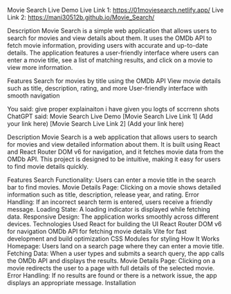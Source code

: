 Movie Search
Live Demo
Live Link 1: https://01moviesearch.netlify.app/
Live Link 2: https://mani30512b.github.io/Movie_Search/

Description
Movie Search is a simple web application that allows users to search for movies and view details about them. It uses the OMDb API to fetch movie information, providing users with accurate and up-to-date details. The application features a user-friendly interface where users can enter a movie title, see a list of matching results, and click on a movie to view more information.

Features
Search for movies by title using the OMDb API
View movie details such as title, description, rating, and more
User-friendly interface with smooth navigation





You said:
give proper explainaiton i have given you logts of sccrrenn shots 
ChatGPT said:
Movie Search
Live Demo
[Movie Search Live Link 1] (Add your link here)
[Movie Search Live Link 2] (Add your link here)

Description
Movie Search is a web application that allows users to search for movies and view detailed information about them. It is built using React and React Router DOM v6 for navigation, and it fetches movie data from the OMDb API. This project is designed to be intuitive, making it easy for users to find movie details quickly.

Features
Search Functionality: Users can enter a movie title in the search bar to find movies.
Movie Details Page: Clicking on a movie shows detailed information such as title, description, release year, and rating.
Error Handling: If an incorrect search term is entered, users receive a friendly message.
Loading State: A loading indicator is displayed while fetching data.
Responsive Design: The application works smoothly across different devices.
Technologies Used
React for building the UI
React Router DOM v6 for navigation
OMDb API for fetching movie details
Vite for fast development and build optimization
CSS Modules for styling
How It Works
Homepage: Users land on a search page where they can enter a movie title.
Fetching Data: When a user types and submits a search query, the app calls the OMDb API and displays the results.
Movie Details Page: Clicking on a movie redirects the user to a page with full details of the selected movie.
Error Handling: If no results are found or there is a network issue, the app displays an appropriate message.
Installation 
